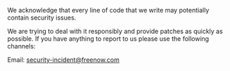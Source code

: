 We acknowledge that every line of code that we write may potentially contain security issues.

We are trying to deal with it responsibly and provide patches as quickly as possible. If you have anything to report to us please use the following channels:

Email: security-incident@freenow.com

